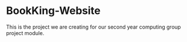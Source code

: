 # BookKing-Website
This is the project we are creating for our second year computing group project module.
